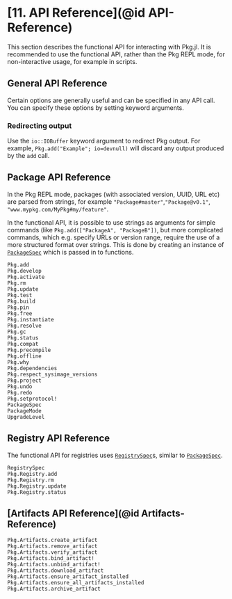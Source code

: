 # [**11.** API Reference](@id API-Reference)

This section describes the functional API for interacting with Pkg.jl.
It is recommended to use the functional API, rather than the Pkg REPL mode,
for non-interactive usage, for example in scripts.

## General API Reference

Certain options are generally useful and can be specified in any API call.
You can specify these options by setting keyword arguments.

### Redirecting output

Use the `io::IOBuffer` keyword argument to redirect Pkg output.
For example, `Pkg.add("Example"; io=devnull)` will discard any output produced by the `add` call.

## Package API Reference

In the Pkg REPL mode, packages (with associated version, UUID, URL etc) are parsed from strings,
for example `"Package#master"`,`"Package@v0.1"`, `"www.mypkg.com/MyPkg#my/feature"`.

In the functional API, it is possible to use strings as arguments for simple commands (like `Pkg.add(["PackageA", "PackageB"])`,
but more complicated commands, which e.g. specify URLs or version range, require the use of a more structured format over strings.
This is done by creating an instance of [`PackageSpec`](@ref) which is passed in to functions.

```@docs
Pkg.add
Pkg.develop
Pkg.activate
Pkg.rm
Pkg.update
Pkg.test
Pkg.build
Pkg.pin
Pkg.free
Pkg.instantiate
Pkg.resolve
Pkg.gc
Pkg.status
Pkg.compat
Pkg.precompile
Pkg.offline
Pkg.why
Pkg.dependencies
Pkg.respect_sysimage_versions
Pkg.project
Pkg.undo
Pkg.redo
Pkg.setprotocol!
PackageSpec
PackageMode
UpgradeLevel
```


## Registry API Reference

The functional API for registries uses [`RegistrySpec`](@ref)s, similar to
[`PackageSpec`](@ref).

```@docs
RegistrySpec
Pkg.Registry.add
Pkg.Registry.rm
Pkg.Registry.update
Pkg.Registry.status
```

## [Artifacts API Reference](@id Artifacts-Reference)

```@docs
Pkg.Artifacts.create_artifact
Pkg.Artifacts.remove_artifact
Pkg.Artifacts.verify_artifact
Pkg.Artifacts.bind_artifact!
Pkg.Artifacts.unbind_artifact!
Pkg.Artifacts.download_artifact
Pkg.Artifacts.ensure_artifact_installed
Pkg.Artifacts.ensure_all_artifacts_installed
Pkg.Artifacts.archive_artifact
```
